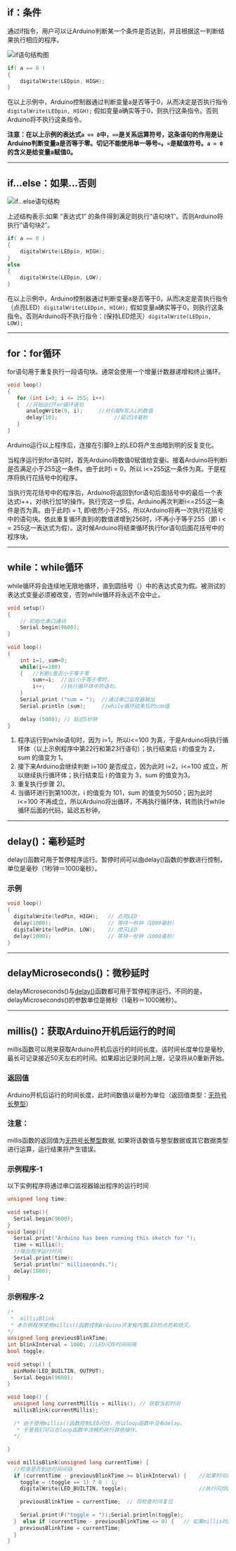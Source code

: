 

## if：条件

通过if指令，用户可以让Arduino判断某一个条件是否达到，并且根据这一判断结果执行相应的程序。

![if语句结构图](http://www.taichi-maker.com/wp-content/uploads/2016/04/if-statement.gif)

```C++
if( a == 0 ) 
{
	digitalWrite(LEDpin, HIGH);
}
```

在以上示例中，Arduino控制器通过判断变量a是否等于0，从而决定是否执行指令`digitalWrite(LEDpin, HIGH);`
假如变量a确实等于0，则执行这条指令。否则Arduino将不执行这条指令。

**注意：在以上示例的表达式`a == 0`中，`==`是关系运算符号，这条语句的作用是让Arduino判断变量a是否等于零。切记不能使用单一等号`=`。`=`是赋值符号。` a = 0 `的含义是给变量a赋值0。**

------

## if…else：如果...否则

![if...else语句结构](http://www.taichi-maker.com/wp-content/uploads/2016/04/if-else.gif)

上述结构表示:如果 “表达式1” 的条件得到满足则执行”语句块1″。否则Arduino将执行”语句块2″。

```C++
if( a == 0 ) 
{
    digitalWrite(LEDpin, HIGH);
}
else 
{
    digitalWrite(LEDpin, LOW);
}
```

在以上示例中，Arduino控制器通过判断变量a是否等于0，从而决定是否执行指令（点亮LED）`digitalWrite(LEDpin, HIGH);`
假如变量a确实等于0，则执行这条指令。否则Arduino将不执行指令：(保持LED熄灭）`digitalWrite(LEDpin, LOW);`

------

## for：for循环

for语句用于重复执行一段语句块。通常会使用一个增量计数器递增和终止循环。

```C++
void loop() 
{
   for (int i=0; i <= 255; i++)
   {  //开始运行for循环语句
      analogWrite(9, i);     //对引脚9写入i的数值
      delay(10);                  //延迟10毫秒
   } 
}
```

Arduino运行以上程序后，连接在引脚9上的LED将产生由暗到明的反复变化。

当程序运行到for语句时，首先Arduino将数值0赋值给变量i。接着Arduino将判断i是否满足小于255这一条件。由于此时i = 0，所以 i<=255这一条件为真。于是程序将执行花括号中的程序。

当执行完花括号中的程序后，Arduino将返回到for语句后面括号中的最后一个表达式i++，对i执行加1的操作。执行完这一步后，Arduino再次判断i<=255这一条件是否为真。由于此时i = 1, 即i依然小于255，所以Arduino将再一次执行花括号中的语句块。依此重复循环直到i的数值递增到256时，i不再小于等于255（即 i < = 255这一表达式为假）。这时候Arduino将结束循环执行for语句后面花括号中的程序块。

------

## while：while循环

while循环将会连续地无限地循环，直到圆括号（）中的表达式变为假。被测试的表达式变量必须被改变，否则while循环将永远不会中止。

```C++
void setup() 
{
    // 初始化串口通讯
    Serial.begin(9600);
}
 
void loop() 
{
    int i=1, sum=0;
    while(i<=100)
    {   //判断i是否小于等于零
        sum+=i;  //当i小于等于零时，
        i++;     //执行循环体中的语句。
    }
    Serial.print ("sum = ");  //通过串口监视器输出
    Serial.println (sum);     //while循环结束后的sum值
    
    delay (5000); // 延迟5秒钟    
}
```

1) 程序运行到while语句时，因为 i=1，所以i<=100 为真，于是Arduino将执行循环体（以上示例程序中第22行和第23行语句）；执行结束后 i 的值变为 2，sum 的值变为 1。
2) 接下来Arduino会继续判断 i=100 是否成立，因为此时 i=2，i<=100 成立，所以继续执行循环体；执行结束后 i 的值变为 3，sum 的值变为3。
3) 重复执行步骤 2)。
4) 当循环进行到第100次，i 的值变为 101，sum 的值变为5050；因为此时 i<=100 不再成立，所以Arduino将出循环，不再执行循环体，转而执行while循环后面的代码，延迟五秒钟。

------

## delay()：毫秒延时

delay()函数可用于暂停程序运行。暂停时间可以由delay()函数的参数进行控制，单位是毫秒（1秒钟＝1000毫秒）。

### 示例

```C++
void loop()
{
  digitalWrite(ledPin, HIGH);   // 点亮LED
  delay(1000);                  // 等待一秒钟（1000毫秒）
  digitalWrite(ledPin, LOW);    // 熄灭LED
  delay(1000);                  // 等待一秒钟（1000毫秒）
}
```

------

## delayMicroseconds()：微秒延时

delayMicroseconds()与[delay()](http://www.taichi-maker.com/homepage/reference-index/arduino-code-reference/delay/)函数都可用于暂停程序运行。不同的是，delayMicroseconds()的参数单位是微秒（1毫秒＝1000微秒）。

------

## millis()：获取Arduino开机后运行的时间

millis函数可以用来获取Arduino开机后运行的时间长度，该时间长度单位是毫秒,最长可记录接近50天左右的时间。如果超出记录时间上限，记录将从0重新开始。

### 返回值

Arduino开机后运行的时间长度，此时间数值以毫秒为单位（返回值类型：[无符号长整型](http://www.taichi-maker.com/homepage/reference-index/arduino-code-reference/unsigned-long/)）

### 注意：

millis函数的返回值为[无符号长整型](http://www.taichi-maker.com/homepage/reference-index/arduino-code-reference/unsigned-long/)数据, 如果将该数值与整型数据或其它数据类型进行运算，运行结果将产生错误。

### 示例程序-1

以下实例程序将通过串口监视器输出程序的运行时间

```C++
unsigned long time;
 
void setup(){
  Serial.begin(9600);
}
void loop(){
  Serial.print("Arduino has been running this sketch for ");
  time = millis();
  //输出程序运行时间
  Serial.print(time);
  Serial.println(" milliseconds.");
  delay(1000);
}
```

### 示例程序-2

```C++
/* 
 *  millisBlink
 * 本示例程序使用millis()函数控制Arduino开发板内置LED的点亮和熄灭。
*/
unsigned long previousBlinkTime;
int blinkInterval = 1000; //LED闪烁时间间隔
bool toggle;
 
void setup() {
  pinMode(LED_BUILTIN, OUTPUT); 
  Serial.begin(9600);
}
 
void loop() {  
  unsigned long currentMillis = millis(); // 获取当前时间
  millisBlink(currentMillis);
 
  /* 由于使用millis()函数控制LED闪烁，所以loop函数中没有delay。
   * 于是我们可以在loop函数中流畅的执行其他操作。
  */
 
}
 
void millisBlink(unsigned long currentTime) { 
  //检查是否到达时间间隔
  if (currentTime - previousBlinkTime >= blinkInterval) {    //如果时间间隔达到了
    toggle = (toggle == 1) ? 0 : 1;    
    digitalWrite(LED_BUILTIN, toggle);                       //执行闪烁LED操作
    
    previousBlinkTime = currentTime;  // 将检查时间复位   
    
    Serial.print(F("toggle = "));Serial.println(toggle);          
  }  else if (currentTime - previousBlinkTime <= 0) {   // 如果millis时间溢出
    previousBlinkTime = currentTime;
  }
}
```

